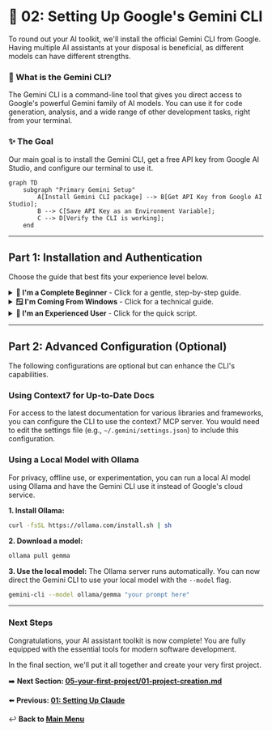 # 🤖 02: Setting Up Google's Gemini CLI

To round out your AI toolkit, we'll install the official Gemini CLI from Google. Having multiple AI assistants at your disposal is beneficial, as different models can have different strengths.

### 🤔 What is the Gemini CLI?

The Gemini CLI is a command-line tool that gives you direct access to Google's powerful Gemini family of AI models. You can use it for code generation, analysis, and a wide range of other development tasks, right from your terminal.

### ✨ The Goal

Our main goal is to install the Gemini CLI, get a free API key from Google AI Studio, and configure our terminal to use it.

```mermaid
graph TD
    subgraph "Primary Gemini Setup"
        A[Install Gemini CLI package] --> B[Get API Key from Google AI Studio];
        B --> C[Save API Key as an Environment Variable];
        C --> D[Verify the CLI is working];
    end
```

---

## Part 1: Installation and Authentication

Choose the guide that best fits your experience level below.

<details>
<summary>
  <strong>🌱 I'm a Complete Beginner</strong> - Click for a gentle, step-by-step guide.
</summary>

### Installing Your Second AI Helper

Let's get the Gemini CLI installed using `npm`, just like we did with the Claude tool.

**Step 1: Install the Gemini CLI Package**

This command uses `npm` to download and install the Gemini tool globally on your system.

```bash
npm install -g @google/gemini-cli
```

**Step 2: Get Your API Key**

An API Key is like a special password that lets your computer securely talk to a service.
1.  Go to the [Google AI Studio](https://aistudio.google.com/apikey) website.
2.  You may need to log in with your Google account.
3.  Click **"Create API key in new project"**.
4.  A new key will be generated for you. **Copy this key immediately** and save it somewhere safe, like a notepad, for the next step.

**Step 3: Save Your API Key**

We need to tell your terminal about this key. We'll do this by adding it to a special configuration file called `~/.bashrc`.

This command will add a line to the end of that file. **Remember to replace `your_api_key_here` with the actual key you just copied.**

```bash
# This 'echoes' the line into your .bashrc file
echo 'export GEMINI_API_KEY="your_api_key_here"' >> ~/.bashrc
```

Now, apply the change to your current terminal session:
```bash
# This command reloads the .bashrc file
source ~/.bashrc
```

**Step 4: Verify the Installation**

Let's test it out! Run the tool with a simple prompt.

```bash
gemini-cli "hello"
```
If it responds with a greeting, you have successfully set up the Gemini CLI!

</details>

<details>
<summary>
  <strong>🪟 I'm Coming From Windows</strong> - Click for a technical guide.
</summary>

### Installing and Configuring the Gemini CLI

This guide covers installing the `@google/gemini-cli` npm package and configuring its authentication via an environment variable.

**Step 1: Install the Global Package**

```bash
npm install -g @google/gemini-cli
```

**Step 2: Obtain an API Key**

1.  Navigate to [Google AI Studio's API Key page](https://aistudio.google.com/apikey).
2.  Generate a new API key in a new or existing project.
3.  Copy the generated key.

**Step 3: Set the Environment Variable**

The Gemini CLI uses the `GEMINI_API_KEY` environment variable for authentication. We'll add it to `~/.bashrc` to make it persistent across terminal sessions.

```bash
# Append the export command to your .bashrc file.
# Replace the placeholder with your actual key.
echo 'export GEMINI_API_KEY="your_api_key_here"' >> ~/.bashrc

# Source the file to apply the variable to your current session.
source ~/.bashrc
```

**Step 4: Verify Operation**

Run a simple command to ensure the CLI is installed and authenticated correctly.

```bash
gemini-cli "Give me a one-sentence summary of the purpose of a reverse proxy."
```
A successful response confirms the setup is complete.

</details>

<details>
<summary>
  <strong>🚀 I'm an Experienced User</strong> - Click for the quick script.
</summary>

### Gemini CLI Setup

1.  Install the global npm package.
2.  Get an API key from [Google AI Studio](https://aistudio.google.com/apikey).
3.  Set the `GEMINI_API_KEY` environment variable.

```bash
# 1. Install the CLI
npm install -g @google/gemini-cli

# 2. Set the API Key (replace with your key)
echo 'export GEMINI_API_KEY="your_api_key_here"' >> ~/.bashrc
source ~/.bashrc

# 3. Verify
echo "API key set. Testing CLI..."
gemini-cli "hello"
```

</details>

---

## Part 2: Advanced Configuration (Optional)

The following configurations are optional but can enhance the CLI's capabilities.

### Using Context7 for Up-to-Date Docs

For access to the latest documentation for various libraries and frameworks, you can configure the CLI to use the context7 MCP server. You would need to edit the settings file (e.g., `~/.gemini/settings.json`) to include this configuration.

### Using a Local Model with Ollama

For privacy, offline use, or experimentation, you can run a local AI model using Ollama and have the Gemini CLI use it instead of Google's cloud service.

**1. Install Ollama:**
```bash
curl -fsSL https://ollama.com/install.sh | sh
```

**2. Download a model:**
```bash
ollama pull gemma
```

**3. Use the local model:**
The Ollama server runs automatically. You can now direct the Gemini CLI to use your local model with the `--model` flag.
```bash
gemini-cli --model ollama/gemma "your prompt here"
```

---

### Next Steps

Congratulations, your AI assistant toolkit is now complete! You are fully equipped with the essential tools for modern software development.

In the final section, we'll put it all together and create your very first project.

➡️ **Next Section: [05-your-first-project/01-project-creation.md](../../05-your-first-project/01-project-creation.md)**

⬅️ **Previous: [01: Setting Up Claude](./01-claude-code-setup.md)**

↩️ **Back to [Main Menu](../../README.md)**

